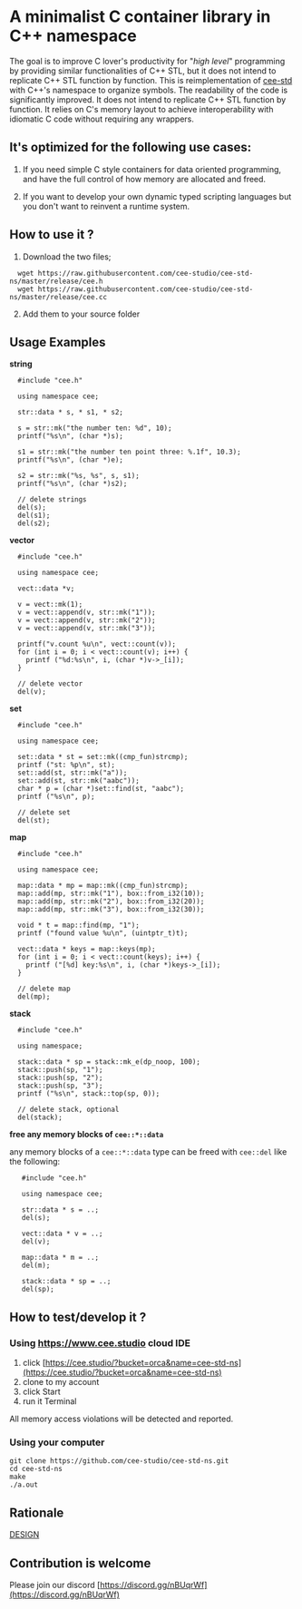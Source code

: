 # A minimalist C container library in C++ namespace

The goal is to improve C lover's productivity for "*high level*" programming 
by providing similar functionalities of C++ STL, but it does not intend to 
replicate C++ STL function by function.  This is reimplementation of [cee-std](https://github.com/cee-studio/cee-std) 
with C++'s namespace to organize symbols. The readability of the code is 
significantly improved. It does not intend to replicate C++ STL function by 
function.  It relies on C's memory layout to achieve interoperability with 
idiomatic C code without requiring any wrappers.



## It's optimized for the following use cases:
1. If you need simple C style containers for data oriented programming, 
   and have the full control of how memory are allocated and freed.
                                                                                
2. If you want to develop your own dynamic typed scripting languages but 
   you don't want to reinvent a runtime system. 

## How to use it ?

1. Download the two files;
```
  wget https://raw.githubusercontent.com/cee-studio/cee-std-ns/master/release/cee.h
  wget https://raw.githubusercontent.com/cee-studio/cee-std-ns/master/release/cee.cc
```
2. Add them to your source folder


## Usage Examples

**string**
```
  #include "cee.h"
 
  using namespace cee;

  str::data * s, * s1, * s2;
  
  s = str::mk("the number ten: %d", 10);
  printf("%s\n", (char *)s);
  
  s1 = str::mk("the number ten point three: %.1f", 10.3);
  printf("%s\n", (char *)e);
  
  s2 = str::mk("%s, %s", s, s1);
  printf("%s\n", (char *)s2);

  // delete strings
  del(s);
  del(s1);
  del(s2);
```

**vector**
```
  #include "cee.h"
 
  using namespace cee;

  vect::data *v;
  
  v = vect::mk(1);
  v = vect::append(v, str::mk("1"));
  v = vect::append(v, str::mk("2"));
  v = vect::append(v, str::mk("3"));
  
  printf("v.count %u\n", vect::count(v));
  for (int i = 0; i < vect::count(v); i++) {
    printf ("%d:%s\n", i, (char *)v->_[i]);
  }

  // delete vector
  del(v);
```

**set**
```
  #include "cee.h"

  using namespace cee;

  set::data * st = set::mk((cmp_fun)strcmp);
  printf ("st: %p\n", st);
  set::add(st, str::mk("a"));
  set::add(st, str::mk("aabc"));
  char * p = (char *)set::find(st, "aabc");
  printf ("%s\n", p);

  // delete set 
  del(st);
```

**map**
```
  #include "cee.h"

  using namespace cee;

  map::data * mp = map::mk((cmp_fun)strcmp);  
  map::add(mp, str::mk("1"), box::from_i32(10));
  map::add(mp, str::mk("2"), box::from_i32(20));
  map::add(mp, str::mk("3"), box::from_i32(30));
  
  void * t = map::find(mp, "1");
  printf ("found value %u\n", (uintptr_t)t);
  
  vect::data * keys = map::keys(mp);
  for (int i = 0; i < vect::count(keys); i++) {
    printf ("[%d] key:%s\n", i, (char *)keys->_[i]);
  }
 
  // delete map
  del(mp);
```

**stack**
```
  #include "cee.h"

  using namespace;

  stack::data * sp = stack::mk_e(dp_noop, 100);
  stack::push(sp, "1");
  stack::push(sp, "2");
  stack::push(sp, "3");
  printf ("%s\n", stack::top(sp, 0));

  // delete stack, optional
  del(stack);
```

**free any memory blocks of `cee::*::data`**

any memory blocks of a `cee::*::data` type can be freed with `cee::del` like the following:
```
   #include "cee.h"

   using namespace cee;

   str::data * s = ..;
   del(s);

   vect::data * v = ..;
   del(v);

   map::data * m = ..;
   del(m);

   stack::data * sp = ..;
   del(sp);
```

## How to test/develop it ?

### Using https://www.cee.studio cloud IDE
1. click [https://cee.studio/?bucket=orca&name=cee-std-ns](https://cee.studio/?bucket=orca&name=cee-std-ns)
2. clone to my account
3. click Start
4. run it Terminal

All memory access violations will be detected and reported.


### Using your computer

```
git clone https://github.com/cee-studio/cee-std-ns.git
cd cee-std-ns
make
./a.out
```

## Rationale

[DESIGN](./DESIGN.md)


## Contribution is welcome

Please join our discord [https://discord.gg/nBUqrWf](https://discord.gg/nBUqrWf)